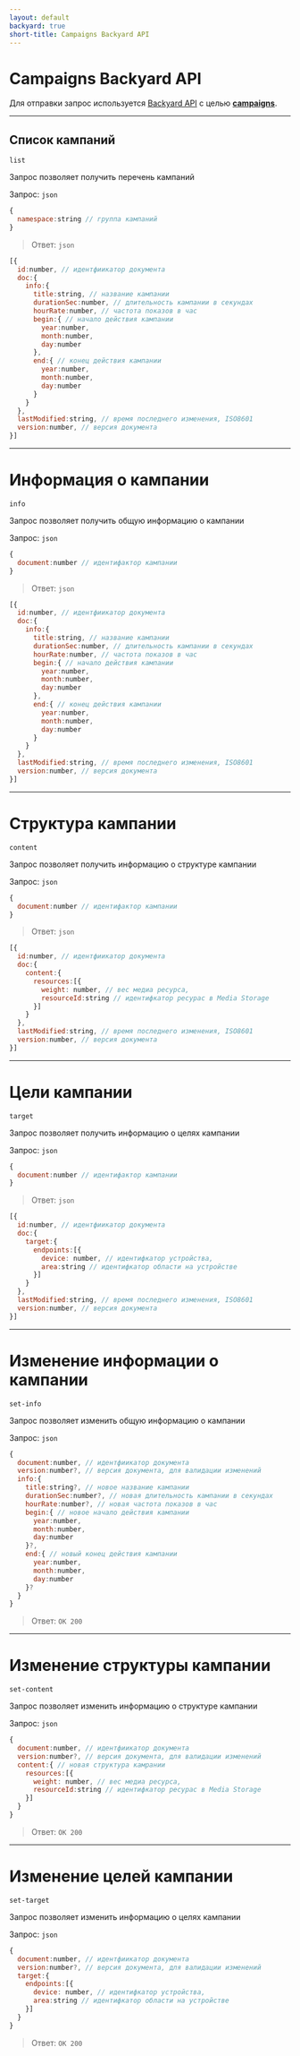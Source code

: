 ```yaml
---
layout: default
backyard: true
short-title: Campaigns Backyard API
---
```

# Campaigns Backyard API

Для отправки запрос используется [Backyard API]({{site.baseurl}}/apis/backyard.html) с целью __<u>campaigns</u>__.

***
## Список кампаний

```
list
```

Запрос позволяет получить перечень кампаний

Запрос: `json`
```js
{
  namespace:string // группа кампаний
}
```

> Ответ: `json`
```js
[{
  id:number, // идентфиикатор документа
  doc:{
    info:{
      title:string, // название кампании
      durationSec:number, // длительность кампании в секундах
      hourRate:number, // частота показов в час
      begin:{ // начало действия кампании
        year:number, 
        month:number,
        day:number
      },
      end:{ // конец действия кампании
        year:number, 
        month:number,
        day:number
      }
    }
  },
  lastModified:string, // время последнего изменения, ISO8601
  version:number, // версия документа
}]
```

***
# Информация о кампании

```
info
```

Запрос позволяет получить общую информацию о кампании

Запрос: `json`
```js
{
  document:number // идентифактор кампании
}
```

> Ответ: `json`
```js
[{
  id:number, // идентфиикатор документа
  doc:{
    info:{
      title:string, // название кампании
      durationSec:number, // длительность кампании в секундах
      hourRate:number, // частота показов в час
      begin:{ // начало действия кампании
        year:number, 
        month:number,
        day:number
      },
      end:{ // конец действия кампании
        year:number, 
        month:number,
        day:number
      }
    }
  },
  lastModified:string, // время последнего изменения, ISO8601
  version:number, // версия документа
}]
```

***
# Структура кампании

```
content
```

Запрос позволяет получить информацию о структуре кампании

Запрос: `json`
```js
{
  document:number // идентифактор кампании
}
```

> Ответ: `json`
```js
[{
  id:number, // идентфиикатор документа
  doc:{
    content:{
      resources:[{
        weight: number, // вес медиа ресурса,
        resourceId:string // идентифкатор ресурас в Media Storage
      }]
    }
  },
  lastModified:string, // время последнего изменения, ISO8601
  version:number, // версия документа
}]
```

***
# Цели кампании

```
target
```

Запрос позволяет получить информацию о целях кампании

Запрос: `json`
```js
{
  document:number // идентифактор кампании
}
```

> Ответ: `json`
```js
[{
  id:number, // идентфиикатор документа
  doc:{
    target:{
      endpoints:[{
        device: number, // идентифкатор устройства,
        area:string // идентифкатор области на устройстве
      }]
    }
  },
  lastModified:string, // время последнего изменения, ISO8601
  version:number, // версия документа
}]
```

***
# Изменение информации о кампании

```
set-info
```

Запрос позволяет изменить общую информацию о кампании

Запрос: `json`
```js
{
  document:number, // идентфиикатор документа
  version:number?, // версия документа, для валидации изменений
  info:{
    title:string?, // новое название кампании
    durationSec:number?, // новая длительность кампании в секундах
    hourRate:number?, // новая частота показов в час
    begin:{ // новое начало действия кампании
      year:number, 
      month:number,
      day:number
    }?,
    end:{ // новый конец действия кампании
      year:number, 
      month:number,
      day:number
    }?
  }
}
```

> Ответ: `OK 200`

***
# Изменение структуры кампании

```
set-content
```

Запрос позволяет изменить информацию о структуре кампании

Запрос: `json`
```js
{
  document:number, // идентфиикатор документа
  version:number?, // версия документа, для валидации изменений
  content:{ // новая структура камрании
    resources:[{
      weight: number, // вес медиа ресурса,
      resourceId:string // идентифкатор ресурас в Media Storage
    }]
  }
}
```

> Ответ: `OK 200`


***
# Изменение целей кампании

```
set-target
```

Запрос позволяет изменить информацию о целях кампании

Запрос: `json`
```js
{
  document:number, // идентфиикатор документа
  version:number?, // версия документа, для валидации изменений
  target:{
    endpoints:[{
      device: number, // идентифкатор устройства,
      area:string // идентифкатор области на устройстве
    }]
  }
}
```

> Ответ: `OK 200`